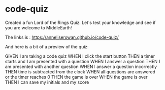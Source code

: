 # code-quiz

Created a fun Lord of the Rings Quiz. Let's test your knowledge and see if you are welcome to MiddleEarth!

The links is : https://anneliserowan.github.io/code-quiz/


And here is a bit of a preview of the quiz: 


GIVEN I am taking a code quiz
WHEN I click the start button
THEN a timer starts and I am presented with a question
WHEN I answer a question
THEN I am presented with another question
WHEN I answer a question incorrectly
THEN time is subtracted from the clock
WHEN all questions are answered or the timer reaches 0
THEN the game is over
WHEN the game is over
THEN I can save my initials and my score

